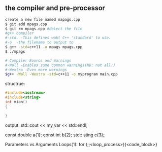 ## the compiler and pre-processor
```bash
create a new file named mapags.cpp
$ git add mpags.cpp
$ git rm mpags.cpp #delect the file
#g++ compiler
#-std. -This defines waht C++ 'standard' to use.
#-o  -the filename to output to  
$ g++ -std=c++11 -o mpags mpags.cpp
$ ./mpags

# Compiler Eooros and Warnings
#-Wall -Enables some common warnings(NB: not all!)
#-Wextra -Even more warnings
$g++ -Wall -Wextra -std=c++11 -o myprogram main.cpp

```

structrue:
```C
#include<iostream>
#include<string>
int mian()
{
    
}
```
output:
std::cout << my_var << std::endl;

const double a{1};
const int b{2};
std:: sting c{3};

Parameters vs Arguments
Loops(1): for (<initialisation>;<condition>;<loop_process>){<code_block>}